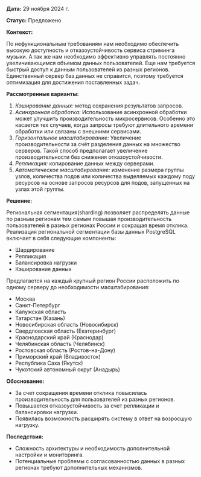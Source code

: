**Дата:** 29 ноября 2024 г.

**Статус:** Предложено

**Контекст:**

По нефункциональным требованиям нам необходимо обеспечить высокую доступность и отказоустойчивость сервиса стриминга музыки. А так же нам необходимо эффективно управлять постоянно увеличивающимся объемом данных пользователей. Еще нам требуется быстрый доступ к данным пользователей из разных регионов. Единственный сервер баз данных не справится, поэтому требуется оптимизация для достижения поставленных задач.

**Рассмотренные варианты:**

1. _Кэширование данных:_ метод сохранения результатов запросов.
2. _Асинхронная обработка:_ Использование асинхронной обработки может улучшить производительность микросервисов. Особенно это касается тех случаев, когда запросы требуют длительного времени обработки или связаны с внешними сервисами.
3. _Горизонтальное масштабирование:_ Увеличение производительности за счёт разделения данных на множество серверов. Такой способ предполагает увеличение производительности без снижения отказоустойчивости.
4. _Репликация:_ копирование данных между серверами.
5. _Автоматическое масштабирование:_ изменение размера группы узлов, количества подов или количества выделяемых каждому поду ресурсов на основе запросов ресурсов для подов, запущенных на узлах этой группы.

**Решение:**

Региональная сегментация(sharding) позволяет распределять данные по разным регионам тем самым повышая производительность пользователей в разных регионах России и сокращая время отклика.
Реализация региональной сегментации базы данных PostgreSQL включает в себя следующие компоненты:

- Шардирование
- Репликация
- Балансировка нагрузки
- Кэширование данных

Предлагается на каждый крупный регион России расположить по одному серверу до необходимости масштабирования:

- Москва
- Санкт-Петербург
- Калужская область
- Татарстан (Казань)
- Новосибирская область (Новосибирск)
- Свердловская область (Екатеринбург)
- Краснодарский край (Краснодар)
- Челябинская область (Челябинск)
- Ростовская область (Ростов-на-Дону)
- Приморский край (Владивосток)
- Республика Саха (Якутск)
- Чукотский автономный округ (Анадырь)

**Обоснование:**

- За счет сокращения времени отклика повысилась производительность для пользователей из разных регионов.
- Повышается отказоустойчивость за счет репликации и балансировки нагрузки.
- Появилась возможность расширять систему в ответ на возросшую нагрузку.

**Последствия:**

- Сложность архитектуры и необходимость дополнительной настройки и мониторинга.
- Потенциальные проблемы с согласованностью данных в разных регионах требуют дополнительных механизмов.
